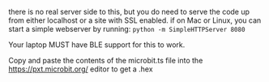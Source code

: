 there is no real server side to this, but you do need to serve the code up from either localhost or a site with SSL enabled. 
if on Mac or Linux, you can start a simple webserver by running: ``python -m SimpleHTTPServer 8080``

Your laptop MUST have BLE support for this to work.

Copy and paste the contents of the microbit.ts file into the https://pxt.microbit.org/ editor to get a .hex
